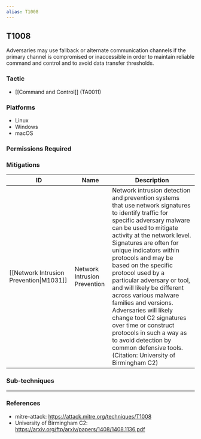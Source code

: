 ```yaml
---
alias: T1008
---
```


## T1008

Adversaries may use fallback or alternate communication channels if the primary channel is compromised or inaccessible in order to maintain reliable command and control and to avoid data transfer thresholds.


### Tactic
- [[Command and Control]] (TA0011)

### Platforms
- Linux
- Windows
- macOS

### Permissions Required

### Mitigations

| ID | Name | Description |
| --- | --- | --- |
| [[Network Intrusion Prevention\|M1031]] | Network Intrusion Prevention | Network intrusion detection and prevention systems that use network signatures to identify traffic for specific adversary malware can be used to mitigate activity at the network level. Signatures are often for unique indicators within protocols and may be based on the specific protocol used by a particular adversary or tool, and will likely be different across various malware families and versions. Adversaries will likely change tool C2 signatures over time or construct protocols in such a way as to avoid detection by common defensive tools. (Citation: University of Birmingham C2) |

### Sub-techniques


---
### References

- mitre-attack: https://attack.mitre.org/techniques/T1008
- University of Birmingham C2: https://arxiv.org/ftp/arxiv/papers/1408/1408.1136.pdf

